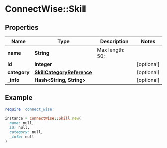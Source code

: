 # ConnectWise::Skill

## Properties

| Name | Type | Description | Notes |
| ---- | ---- | ----------- | ----- |
| **name** | **String** |  Max length: 50; |  |
| **id** | **Integer** |  | [optional] |
| **category** | [**SkillCategoryReference**](SkillCategoryReference.md) |  | [optional] |
| **_info** | **Hash&lt;String, String&gt;** |  | [optional] |

## Example

```ruby
require 'connect_wise'

instance = ConnectWise::Skill.new(
  name: null,
  id: null,
  category: null,
  _info: null
)
```

